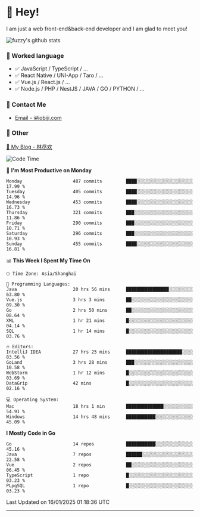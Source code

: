 # 👋 Hey!

I am just a web front-end&back-end developer and I am glad to meet you!

![fuzzy's github stats](https://github-readme-stats.vercel.app/api?username=JaydenForYou&&show_icons=true&&title_color=1abc9c&&icon_color=1abc9c)


### 📝 Worked language

- ✅ JavaScript / TypeScript / ...
- ✅ React Native / UNI-App / Taro / ...
- ✅ Vue.js / React.js / ...
- ✅ Node.js / PHP / NestJS / JAVA / GO / PYTHON / ...

### 📮 Contact Me

- [Email - i#iobiji.com](mailto:i@iobiji.com)


### 🤪 Other

[📌 My Blog - 林尽欢](https://iobiji.com)

<!--START_SECTION:waka-->
![Code Time](http://img.shields.io/badge/Code%20Time-1%2C490%20hrs%2042%20mins-blue)

📅 **I'm Most Productive on Monday** 

```text
Monday                   487 commits         ████░░░░░░░░░░░░░░░░░░░░░   17.99 % 
Tuesday                  405 commits         ████░░░░░░░░░░░░░░░░░░░░░   14.96 % 
Wednesday                453 commits         ████░░░░░░░░░░░░░░░░░░░░░   16.73 % 
Thursday                 321 commits         ███░░░░░░░░░░░░░░░░░░░░░░   11.86 % 
Friday                   290 commits         ███░░░░░░░░░░░░░░░░░░░░░░   10.71 % 
Saturday                 296 commits         ███░░░░░░░░░░░░░░░░░░░░░░   10.93 % 
Sunday                   455 commits         ████░░░░░░░░░░░░░░░░░░░░░   16.81 % 
```


📊 **This Week I Spent My Time On** 

```text
🕑︎ Time Zone: Asia/Shanghai

💬 Programming Languages: 
Java                     20 hrs 56 mins      ████████████████░░░░░░░░░   63.80 % 
Vue.js                   3 hrs 3 mins        ██░░░░░░░░░░░░░░░░░░░░░░░   09.30 % 
Go                       2 hrs 50 mins       ██░░░░░░░░░░░░░░░░░░░░░░░   08.64 % 
XML                      1 hr 21 mins        █░░░░░░░░░░░░░░░░░░░░░░░░   04.14 % 
SQL                      1 hr 14 mins        █░░░░░░░░░░░░░░░░░░░░░░░░   03.76 % 

🔥 Editors: 
IntelliJ IDEA            27 hrs 25 mins      █████████████████████░░░░   83.56 % 
GoLand                   3 hrs 28 mins       ███░░░░░░░░░░░░░░░░░░░░░░   10.58 % 
WebStorm                 1 hr 12 mins        █░░░░░░░░░░░░░░░░░░░░░░░░   03.69 % 
DataGrip                 42 mins             █░░░░░░░░░░░░░░░░░░░░░░░░   02.16 % 

💻 Operating System: 
Mac                      18 hrs 1 min        ██████████████░░░░░░░░░░░   54.91 % 
Windows                  14 hrs 48 mins      ███████████░░░░░░░░░░░░░░   45.09 % 
```

**I Mostly Code in Go** 

```text
Go                       14 repos            ███████████░░░░░░░░░░░░░░   45.16 % 
Java                     7 repos             ██████░░░░░░░░░░░░░░░░░░░   22.58 % 
Vue                      2 repos             ██░░░░░░░░░░░░░░░░░░░░░░░   06.45 % 
TypeScript               1 repo              █░░░░░░░░░░░░░░░░░░░░░░░░   03.23 % 
PLpgSQL                  1 repo              █░░░░░░░░░░░░░░░░░░░░░░░░   03.23 % 
```




 Last Updated on 16/01/2025 01:18:36 UTC
<!--END_SECTION:waka-->
---
